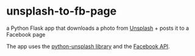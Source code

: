 # unsplash-to-fb-page
a Python Flask app that downloads a photo from [Unsplash](https://unsplash.com/) + posts it to a Facebook page

The app uses the [python-unsplash library](https://github.com/yakupadakli/python-unsplash)
and the [Facebook API](https://developers.facebook.com/docs/pages/getting-started).
